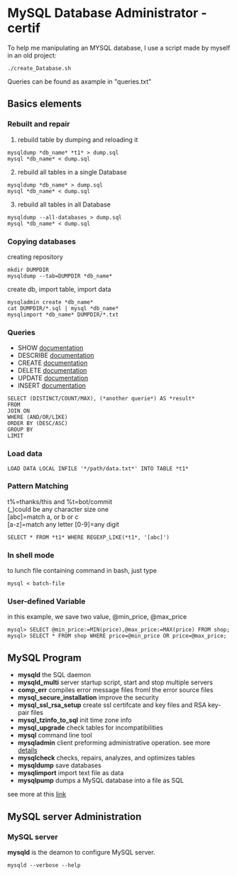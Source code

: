 # MySQL Database Administrator - certif
To help me manipulating an  MYSQL database, I use a script made by myself in an old project:
```
./create_Database.sh
```
Queries can be found as axample in "queries.txt"

## Basics elements
### Rebuilt and repair

1. rebuild table by dumping and reloading it
```
mysqldump *db_name* *t1* > dump.sql
mysql *db_name* < dump.sql
```
2. rebuild all tables in a single Database
```
mysqldump *db_name* > dump.sql
mysql *db_name* < dump.sql
```
3. rebuild all tables in all Database
```
mysqldump --all-databases > dump.sql
mysql *db_name* < dump.sql
```

### Copying databases
creating repository
```
mkdir DUMPDIR
mysqldump --tab=DUMPDIR *db_name*
```
create db, import table, import data
```
mysqladmin create *db_name*
cat DUMPDIR/*.sql | mysql *db_name*
mysqlimport *db_name* DUMPDIR/*.txt
```

### Queries
- SHOW [documentation](https://dev.mysql.com/doc/refman/8.0/en/show.html)
- DESCRIBE [documentation](https://dev.mysql.com/doc/refman/8.0/en/describe.html)
- CREATE [documentation](https://dev.mysql.com/doc/refman/8.0/en/create-table.html)
- DELETE [documentation](https://dev.mysql.com/doc/refman/8.0/en/delete.html)
- UPDATE [documentation](https://dev.mysql.com/doc/refman/5.5/en/update.html)
- INSERT [documentation](https://dev.mysql.com/doc/refman/8.0/en/insert.html)

```
SELECT (DISTINCT/COUNT/MAX), (*another querie*) AS *result*
FROM
JOIN ON
WHERE (AND/OR/LIKE)
ORDER BY (DESC/ASC)
GROUP BY
LIMIT
```

### Load data
```
LOAD DATA LOCAL INFILE '*/path/data.txt*' INTO TABLE *t1*
```

### Pattern Matching
t%=thanks/this and %t=bot/commit   
(\_)could be any character size one    
[abc]=match a, or b or c    
[a-z]=match any letter [0-9]=any digit    
```
SELECT * FROM *t1* WHERE REGEXP_LIKE(*t1*, '[abc]')
```

### In shell mode
to lunch file containing command in bash, just type
```
mysql < batch-file
```

### User-defined Variable
in this example, we save two value, @min_price, @max_price
```
mysql> SELECT @min_price:=MIN(price),@max_price:=MAX(price) FROM shop;
mysql> SELECT * FROM shop WHERE price=@min_price OR price=@max_price;
```

## MySQL Program
- **mysqld**
  the SQL daemon
- **mysqld_multi**
  server startup script, start and stop multiple servers
- **comp_err**
  compiles error message files froml the error source files
- **mysql_secure_installation**
  improve the security
- **mysql_ssl_rsa_setup**
  create ssl certifcate and key files and RSA key-pair files
- **mysql_tzinfo_to_sql**
  init time zone info
- **mysql_upgrade**
  check tables for incompatibilities
- **mysql**
  command line tool
- **mysqladmin**
  client preforming administrative operation. see more [details](https://dev.mysql.com/doc/refman/8.0/en/mysqladmin.html)
- **mysqlcheck**
  checks, repairs, analyzes, and optimizes tables
- **mysqldump**
  save databases
- **mysqlimport**
  import text file as data
- **mysqlpump**
  dumps a MySQL database into a file as SQL

see more at this [link](https://dev.mysql.com/doc/refman/8.0/en/programs-overview.html)

## MySQL server Administration

### MySQL server

**mysqld** is the deamon to configure MySQL server.
```
mysqld --verbose --help
```
